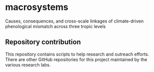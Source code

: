 # macrosystems
Causes, consequences, and cross-scale linkages of climate-driven phenological mismatch across three tropic levels

## Repository contribution

This repository contains scripts to help research and outreach efforts. There are other GitHub repositories for this project maintained by the various research labs.
